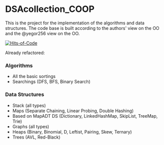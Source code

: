 # DSAcollection_COOP
This is the project for the implementation of the algorithms and data structures. The code base is built according to the authors' view on the OO and the @yegor256 view on the OO.

[![Hits-of-Code](https://hitsofcode.com/github/CatOrLeader/DSAcollection_COOP?branch=main)](https://hitsofcode.com/github/CatOrLeader/DSAcollection_COOP/view?branch=main)

Already refactored:

### Algorithms

- All the basic sortings
- Searchings (DFS, BFS, Binary Search)

### Data Structures

- Stack (all types)
- Maps (Separate Chaining, Linear Probing, Double Hashing)
- Based on MapADT DS (Dictionary, LinkedHashMap, SkipList, TreeMap, Trie)
- Graphs (all types)
- Heaps (Binary, Binomial, D, Leftist, Pairing, Skew, Ternary)
- Trees (AVL, Red-Black)
